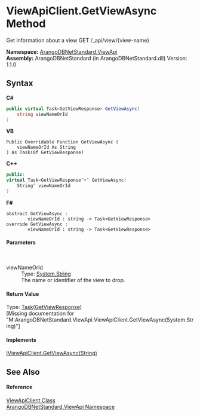 # ViewApiClient.GetViewAsync Method 
 

Get information about a view GET /_api/view/{view-name}

**Namespace:**&nbsp;<a href="12cf6547-181e-bb5f-2514-6b9d674ede96">ArangoDBNetStandard.ViewApi</a><br />**Assembly:**&nbsp;ArangoDBNetStandard (in ArangoDBNetStandard.dll) Version: 1.1.0

## Syntax

**C#**<br />
``` C#
public virtual Task<GetViewResponse> GetViewAsync(
	string viewNameOrId
)
```

**VB**<br />
``` VB
Public Overridable Function GetViewAsync ( 
	viewNameOrId As String
) As Task(Of GetViewResponse)
```

**C++**<br />
``` C++
public:
virtual Task<GetViewResponse^>^ GetViewAsync(
	String^ viewNameOrId
)
```

**F#**<br />
``` F#
abstract GetViewAsync : 
        viewNameOrId : string -> Task<GetViewResponse> 
override GetViewAsync : 
        viewNameOrId : string -> Task<GetViewResponse> 
```


#### Parameters
&nbsp;<dl><dt>viewNameOrId</dt><dd>Type: <a href="https://docs.microsoft.com/dotnet/api/system.string" target="_blank" rel="noopener noreferrer">System.String</a><br />The name or identifier of the view to drop.</dd></dl>

#### Return Value
Type: <a href="https://docs.microsoft.com/dotnet/api/system.threading.tasks.task-1" target="_blank" rel="noopener noreferrer">Task</a>(<a href="a7c509b0-cf81-ee1f-5672-96342c683feb">GetViewResponse</a>)<br />\[Missing <returns> documentation for "M:ArangoDBNetStandard.ViewApi.ViewApiClient.GetViewAsync(System.String)"\]

#### Implements
<a href="3efd4625-39cf-33d3-2614-cbadca7114c2">IViewApiClient.GetViewAsync(String)</a><br />

## See Also


#### Reference
<a href="e1546b8a-e37d-ba73-c040-b7ef70ceb6b1">ViewApiClient Class</a><br /><a href="12cf6547-181e-bb5f-2514-6b9d674ede96">ArangoDBNetStandard.ViewApi Namespace</a><br />